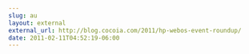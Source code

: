 ```yaml
---
slug: au
layout: external
external_url: http://blog.cocoia.com/2011/hp-webos-event-roundup/
date: 2011-02-11T04:52:19-06:00
---
```

